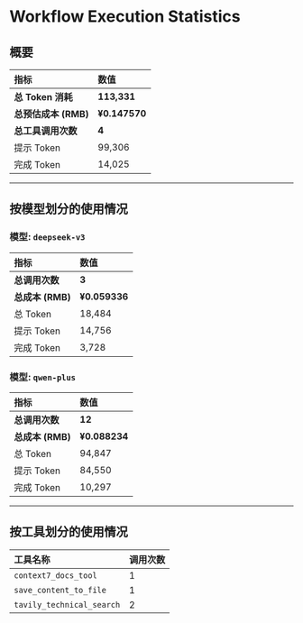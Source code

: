 # Workflow Execution Statistics

## 概要

| 指标 | 数值 |
| :--- | :--- |
| **总 Token 消耗** | **113,331** |
| **总预估成本 (RMB)** | **¥0.147570** |
| **总工具调用次数** | **4** |
| 提示 Token | 99,306 |
| 完成 Token | 14,025 |

---

## 按模型划分的使用情况


### 模型: `deepseek-v3`

| 指标 | 数值 |
| :--- | :--- |
| **总调用次数** | **3** |
| **总成本 (RMB)** | **¥0.059336** |
| 总 Token | 18,484 |
| 提示 Token | 14,756 |
| 完成 Token | 3,728 |

### 模型: `qwen-plus`

| 指标 | 数值 |
| :--- | :--- |
| **总调用次数** | **12** |
| **总成本 (RMB)** | **¥0.088234** |
| 总 Token | 94,847 |
| 提示 Token | 84,550 |
| 完成 Token | 10,297 |

---

## 按工具划分的使用情况

| 工具名称 | 调用次数 |
| :--- | :--- |
| `context7_docs_tool` | 1 |
| `save_content_to_file` | 1 |
| `tavily_technical_search` | 2 |
